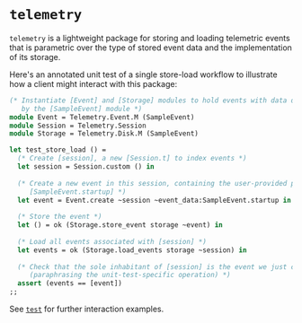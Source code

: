 # `telemetry`

`telemetry` is a lightweight package for storing and loading telemetric events
that is parametric over the type of stored event data and the implementation of
its storage.

Here's an annotated unit test of a single store-load workflow to illustrate how
a client might interact with this package:
```ocaml
(* Instantiate [Event] and [Storage] modules to hold events with data described
   by the [SampleEvent] module *)
module Event = Telemetry.Event.M (SampleEvent)
module Session = Telemetry.Session
module Storage = Telemetry.Disk.M (SampleEvent)

let test_store_load () =
  (* Create [session], a new [Session.t] to index events *)
  let session = Session.custom () in
  
  (* Create a new event in this session, containing the user-provided payload
     [SampleEvent.startup] *)
  let event = Event.create ~session ~event_data:SampleEvent.startup in
  
  (* Store the event *)
  let () = ok (Storage.store_event storage ~event) in
  
  (* Load all events associated with [session] *)
  let events = ok (Storage.load_events storage ~session) in
  
  (* Check that the sole inhabitant of [session] is the event we just created
     (paraphrasing the unit-test-specific operation) *)
  assert (events == [event])
;;
```

See [`test`](./test) for further interaction examples.
